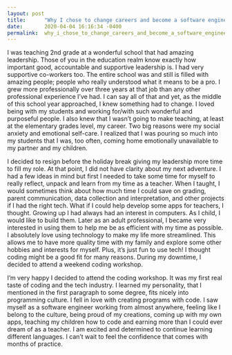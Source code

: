 ```yaml
---
layout: post
title:      "Why I chose to change careers and become a software engineer."
date:       2020-04-04 16:16:34 -0400
permalink:  why_i_chose_to_change_careers_and_become_a_software_engineer
---
```



I was teaching 2nd grade at a wonderful school that had amazing leadership. Those of you in the education realm know exactly how important good, accountable and supportive leadership is. I had very supportive co-workers too. The entire school was and still is filled with amazing people; people who really understood what it means to be a pro. I grew more professionally over three years at that job than any other professional experience I’ve had. I can say all of that and yet, as the middle of this school year approached, I knew something had to change. I loved being with my students and working for/with such wonderful and purposeful people. I also knew that I wasn’t going to make teaching, at least at the elementary grades level, my career. Two big reasons were my social anxiety and emotional self-care. I realized that I was pouring so much into my students that I was, too often, coming home emotionally unavailable to my partner and my children. 

I decided to resign before the holiday break giving my leadership more time to fill my role. At that point, I did not have clarity about my next adventure. I had a few ideas in mind but first I needed to take some time for myself to really reflect, unpack and learn from my time as a teacher. When I taught, I would sometimes think about how much time I could save on grading, parent communication, data collection and interpretation, and other projects if I had the right tech. What if I could help develop some apps for teachers, I thought. Growing up I had always had an interest in computers. As I child, I would like to build them. Later as an adult professional, I became very interested in using them to help me be as efficient with my time as possible. I absolutely love using technology to make my life more streamlined. This allows me to have more quality time with my family and explore some other hobbies and interests for myself. Plus, it’s just fun to use tech! I thought coding might be a good fit for many reasons. During my downtime, I decided to attend a weekend coding workshop. 

I’m very happy I decided to attend the coding workshop. It was my first real taste of coding and the tech industry. I learned my personality, that I mentioned in the first paragraph to some degree, fits nicely into programming culture. I fell in love with creating programs with code. I saw myself as a software engineer working from almost anywhere, feeling like I belong to the culture, being proud of my creations, coming up with my own apps, teaching my children how to code and earning more than I could ever dream of as a teacher. I am excited and determined to continue learning different languages. I  can’t wait to feel the confidence that comes with months of practice.
